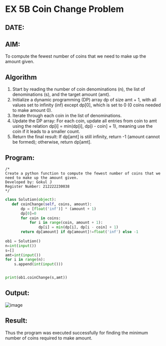 # EX 5B Coin Change Problem
## DATE:
## AIM:
To compute the fewest number of coins that we need to make up the amount given.


## Algorithm
1. Start by reading the number of coin denominations (n), the list of denominations (s), and the target amount (amt).
2. Initialize a dynamic programming (DP) array dp of size amt + 1, with all values set to infinity (inf) except dp[0], which is set to 0 (0 coins needed to make       amount 0). 
3. Iterate through each coin in the list of denominations. 
4. Update the DP array: For each coin, update all entries from coin to amt using the relation dp[i] = min(dp[i], dp[i - coin] + 1), meaning use the coin if it         leads to a smaller count.
5. Return the final result: If dp[amt] is still infinity, return -1 (amount cannot be formed); otherwise, return dp[amt].  

## Program:

```
/*
Create a python function to compute the fewest number of coins that we need to make up the amount given.
Developed by: Gokul J
Register Number: 212222230038 
*/
```

```python
class Solution(object):
   def coinChange(self, coins, amount):
       dp = [float('inf')] * (amount + 1)
       dp[0]=0
       for coin in coins:
           for i in range(coin, amount + 1):
               dp[i] = min(dp[i], dp[i - coin] + 1)
       return dp[amount] if dp[amount]!=float('inf') else -1
      
ob1 = Solution()
n=int(input())
s=[]
amt=int(input())
for i in range(n):
    s.append(int(input()))


print(ob1.coinChange(s,amt))
```

## Output:
![image](https://github.com/user-attachments/assets/7e027691-67e1-432d-9661-7502c1cb7c3c)



## Result:
Thus the program was executed successfully for finding the minimum number of coins required to make amount.
